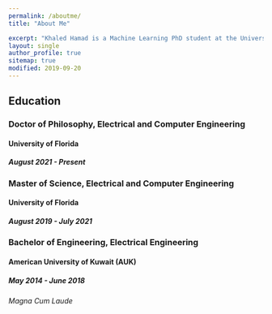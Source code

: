 ```yaml
---
permalink: /aboutme/
title: "About Me"

excerpt: "Khaled Hamad is a Machine Learning PhD student at the University of Florida."
layout: single
author_profile: true
sitemap: true
modified: 2019-09-20
---
```




## Education

### Doctor of Philosophy, Electrical and Computer Engineering

#### University of Florida

##### August 2021 - Present

### Master of Science, Electrical and Computer Engineering

#### University of Florida

##### August 2019 - July 2021

### Bachelor of Engineering, Electrical Engineering

#### American University of Kuwait (AUK)

##### May 2014 - June 2018

###### Magna Cum Laude

<!-- ### Programming Languages
* MATLAB
* Python -->
